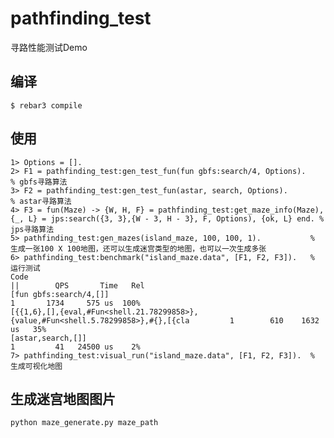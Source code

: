 pathfinding_test
=====

寻路性能测试Demo

编译
-----

    $ rebar3 compile

使用
----
    1> Options = [].
    2> F1 = pathfinding_test:gen_test_fun(fun gbfs:search/4, Options).      % gbfs寻路算法
    3> F2 = pathfinding_test:gen_test_fun(astar, search, Options).          % astar寻路算法
    4> F3 = fun(Maze) -> {W, H, F} = pathfinding_test:get_maze_info(Maze), {_, L} = jps:search({3, 3},{W - 3, H - 3}, F, Options), {ok, L} end. % jps寻路算法
    5> pathfinding_test:gen_mazes(island_maze, 100, 100, 1).           % 生成一张100 X 100地图，还可以生成迷宫类型的地图，也可以一次生成多张
    6> pathfinding_test:benchmark("island_maze.data", [F1, F2, F3]).   % 运行测试
    Code                                                                                      ||        QPS       Time   Rel
    [fun gbfs:search/4,[]]                                                                     1       1734     575 us  100%
    [{{1,6},[],{eval,#Fun<shell.21.78299858>},{value,#Fun<shell.5.78299858>},#{},[{cla         1        610    1632 us   35%
    [astar,search,[]]                                                                          1         41   24500 us    2%
    7> pathfinding_test:visual_run("island_maze.data", [F1, F2, F3]).  % 生成可视化地图

生成迷宫地图图片
----
    python maze_generate.py maze_path      